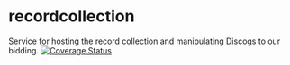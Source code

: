 # recordcollection
Service for hosting the record collection and manipulating Discogs to our bidding.
[![Coverage Status](https://coveralls.io/repos/github/brotherlogic/recordcollection/badge.svg?branch=master)](https://coveralls.io/github/brotherlogic/recordcollection?branch=master)